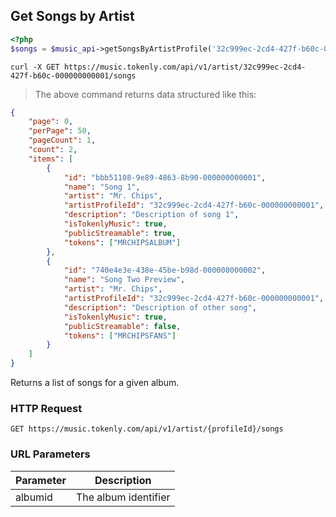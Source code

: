 ## Get Songs by Artist

```php
<?php
$songs = $music_api->getSongsByArtistProfile('32c999ec-2cd4-427f-b60c-000000000001');
```

```shell
curl -X GET https://music.tokenly.com/api/v1/artist/32c999ec-2cd4-427f-b60c-000000000001/songs
```

> The above command returns data structured like this:

```json
{
    "page": 0,
    "perPage": 50,
    "pageCount": 1,
    "count": 2,
    "items": [
        {
            "id": "bbb51108-9e89-4863-8b90-000000000001",
            "name": "Song 1",
            "artist": "Mr. Chips",
            "artistProfileId": "32c999ec-2cd4-427f-b60c-000000000001",
            "description": "Description of song 1",
            "isTokenlyMusic": true,
            "publicStreamable": true,
            "tokens": ["MRCHIPSALBUM"]
        },
        {
            "id": "740e4e3e-438e-45be-b98d-000000000002",
            "name": "Song Two Preview",
            "artist": "Mr. Chips",
            "artistProfileId": "32c999ec-2cd4-427f-b60c-000000000001",
            "description": "Description of other song",
            "isTokenlyMusic": true,
            "publicStreamable": false,
            "tokens": ["MRCHIPSFANS"]
        }
    ]
}

```

Returns a list of songs for a given album.

### HTTP Request

`GET https://music.tokenly.com/api/v1/artist/{profileId}/songs`


### URL Parameters

Parameter | Description
--------- | -----------
albumid   | The album identifier

